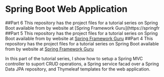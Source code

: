 # Spring Boot Web Application
##Part 6
This repository has the project files for a tutorial series on Spring Boot available from by website at [Spring Framework Guru](https://springfr
##Part 5
This repository has the project files for a tutorial series on Spring Boot available from by website at [Spring Framework Guru](https://springframework.guru)
##Part 4
This repository has the project files for a tutorial series on Spring Boot available from by website at [Spring Framework Guru](https://springframework.guru/spring-boot-web-application-part-4-spring-mvc/)

In this part of the tutorial series, I show how to setup a Spring MVC controller to suport CRUD operations, a Spring service facad over a Spring Data JPA repository, and Thymeleaf templates for the web application.